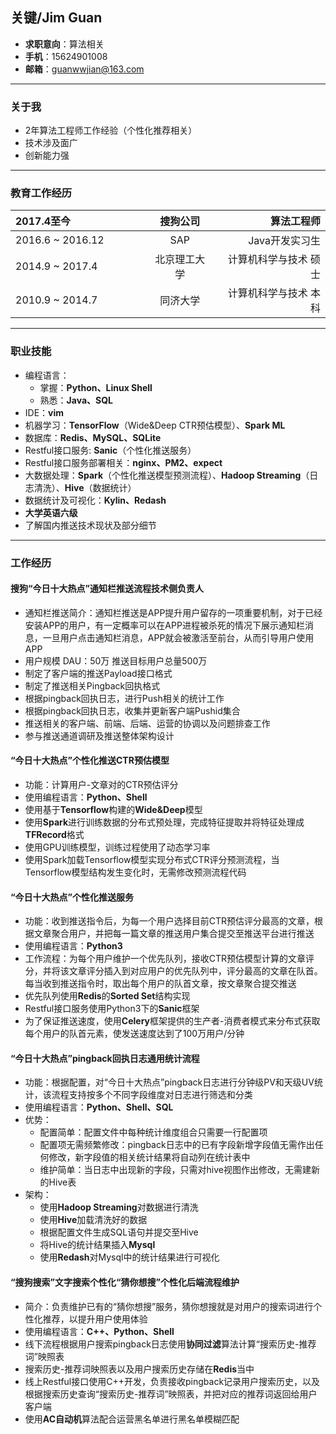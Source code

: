 <html>
<link href="jianli.css"rel="stylesheet"></link>
</html>

关键/Jim Guan
---
- **求职意向**：算法相关
- **手机**：15624901008
- **邮箱**：guanwwjian@163.com

---

### 关于我
- 2年算法工程师工作经验（个性化推荐相关）
- 技术涉及面广
- 创新能力强

---

### 教育工作经历
<html>
<style>
table th:first-of-type {
	width: 200px;
}
</style>
</html>

|2017.4至今|搜狗公司|算法工程师|
|:---|:---:|---:|
|2016.6 ~ 2016.12|SAP|Java开发实习生|
|2014.9 ~ 2017.4|北京理工大学|计算机科学与技术 硕士|
|2010.9 ~ 2014.7|同济大学|计算机科学与技术 本科|

---

### 职业技能

- 编程语言：
	- 掌握：**Python、Linux Shell**
	- 熟悉：**Java、SQL**
- IDE：**vim**
- 机器学习：**TensorFlow**（Wide&Deep CTR预估模型）、**Spark ML**
- 数据库：**Redis、MySQL、SQLite**
- Restful接口服务: **Sanic**（个性化推送服务）
- Restful接口服务部署相关：**nginx、PM2、expect**
- 大数据处理：**Spark**（个性化推送模型预测流程）、**Hadoop Streaming**（日志清洗）、**Hive**（数据统计）
- 数据统计及可视化：**Kylin、Redash**
- **大学英语六级**
- 了解国内推送技术现状及部分细节

---

### 工作经历
#### 搜狗“今日十大热点”通知栏推送流程技术侧负责人
- 通知栏推送简介：通知栏推送是APP提升用户留存的一项重要机制，对于已经安装APP的用户，有一定概率可以在APP进程被杀死的情况下展示通知栏消息，一旦用户点击通知栏消息，APP就会被激活至前台，从而引导用户使用APP
- 用户规模 DAU：50万 推送目标用户总量500万
- 制定了客户端的推送Payload接口格式
- 制定了推送相关Pingback回执格式
- 根据pingback回执日志，进行Push相关的统计工作
- 根据pingback回执日志，收集并更新客户端Pushid集合
- 推送相关的客户端、前端、后端、运营的协调以及问题排查工作
- 参与推送通道调研及推送整体架构设计

#### “今日十大热点”个性化推送CTR预估模型
- 功能：计算用户-文章对的CTR预估评分
- 使用编程语言：**Python、Shell**
- 使用基于**Tensorflow**构建的**Wide&Deep**模型
- 使用**Spark**进行训练数据的分布式预处理，完成特征提取并将特征处理成**TFRecord**格式
- 使用GPU训练模型，训练过程使用了动态学习率
- 使用Spark加载Tensorflow模型实现分布式CTR评分预测流程，当Tensorflow模型结构发生变化时，无需修改预测流程代码

#### “今日十大热点”个性化推送服务
- 功能：收到推送指令后，为每一个用户选择目前CTR预估评分最高的文章，根据文章聚合用户，并把每一篇文章的推送用户集合提交至推送平台进行推送
- 使用编程语言：**Python3**
- 工作流程：为每个用户维护一个优先队列，接收CTR预估模型计算的文章评分，并将该文章评分插入到对应用户的优先队列中，评分最高的文章在队首。每当收到推送指令时，取出每个用户的队首文章，按文章聚合提交推送
- 优先队列使用**Redis**的**Sorted Set**结构实现
- Restful接口服务使用Python3下的**Sanic**框架
- 为了保证推送速度，使用**Celery**框架提供的生产者-消费者模式来分布式获取每个用户的队首元素，使发送速度达到了100万用户/分钟

#### “今日十大热点”pingback回执日志通用统计流程
- 功能：根据配置，对“今日十大热点”pingback日志进行分钟级PV和天级UV统计，该流程支持按多个不同字段维度对日志进行筛选和分类
- 使用编程语言：**Python、Shell、SQL**
- 优势：
    - 配置简单：配置文件中每种统计维度组合只需要一行配置项
    - 配置项无需频繁修改：pingback日志中的已有字段新增字段值无需作出任何修改，新字段值的相关统计结果将自动列在统计表中
    - 维护简单：当日志中出现新的字段，只需对hive视图作出修改，无需建新的Hive表
- 架构：
    - 使用**Hadoop Streaming**对数据进行清洗
    - 使用**Hive**加载清洗好的数据
    - 根据配置文件生成SQL语句并提交至Hive
    - 将Hive的统计结果插入**Mysql**
    - 使用**Redash**对Mysql中的统计结果进行可视化

#### “搜狗搜索”文字搜索个性化“猜你想搜”个性化后端流程维护
- 简介：负责维护已有的“猜你想搜”服务，猜你想搜就是对用户的搜索词进行个性化推荐，以提升用户使用体验
- 使用编程语言：**C++、Python、Shell**
- 线下流程根据用户搜索pingback日志使用**协同过滤**算法计算“搜索历史-推荐词”映照表
- 搜索历史-推荐词映照表以及用户搜索历史存储在**Redis**当中
- 线上Restful接口使用C++开发，负责接收pingback记录用户搜索历史，以及根据搜索历史查询“搜索历史-推荐词”映照表，并把对应的推荐词返回给用户客户端
- 使用**AC自动机**算法配合运营黑名单进行黑名单模糊匹配
